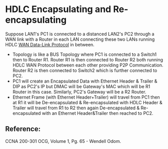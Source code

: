# HDLC Encapsulating and Re-encapsulating

Suppose LAN1's PC1 is connected to a distanced LAN2's PC2 through a WAN link with a Router in each LAN connecting these two LANs running HDLC [WAN Data-Link Protocol](https://app.gitbook.com/@mudassirs46/s/network-fundamentals/~/drafts/-MRZ8l67L5MHnaQIEh9W/wan-data-link-layer-protocols) in between.

* Topology is like a BUS Topology where PC1 is connected to a Switch1 then to Router R1. Router R1 is then connected to Router R2 both running HDLC WAN Protocol between each other providing P2P Communication. Router R2 is then connected to Switch2 which is further connected to PC2.
* PC1 will create an Encapsulated Data with Ethernet Header & Trailer & DIP as PC2's IP but DMAC will be Gateway's MAC which will be R1 Router in this case. Similarly, PC2's Gateway will be a R2 Router.
* Ethernet Frame \(with Ethernet Header+Trailer\) will travel from PC1 then at R1 it will be De-encapsulated & Re-encapsulated with HDLC Header & Trailer will travel from R1 to R2 then again De-encapsulated & Re-encapsulated with an Ethernet Header&Trailer then reached to PC2.

## Reference:

CCNA 200-301 OCG, Volume 1, Pg. 65 - Wendell Odom.

